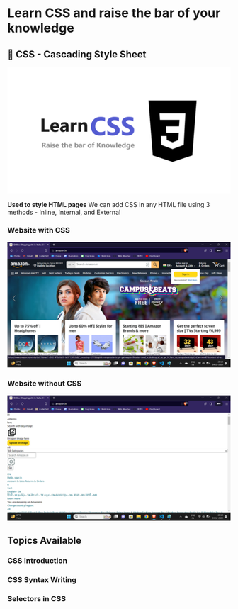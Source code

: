 # Learn CSS and raise the bar of your knowledge
## 🔵 CSS - Cascading Style Sheet
![Banner](https://github.com/Ninja-Vikash/Assets/blob/main/CSS%20Assets/Banner.png)

**Used to style HTML pages** We can add CSS in any HTML file using 3 methods - Inline, Internal, and External
<br>
### Website with CSS

![CSS Preview](https://github.com/Ninja-Vikash/Assets/blob/main/CSS%20Assets/Webpage%20with%20CSS.png)

### Website without CSS

![CSS Preview](https://github.com/Ninja-Vikash/Assets/blob/main/CSS%20Assets/Webpage%20without%20CSS.png)

## Topics Available

### CSS Introduction
### CSS Syntax Writing
### Selectors in CSS

